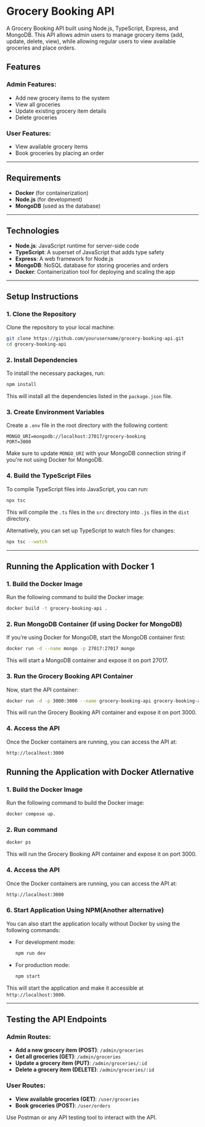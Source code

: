 # Grocery Booking API

A Grocery Booking API built using Node.js, TypeScript, Express, and MongoDB. This API allows admin users to manage grocery items (add, update, delete, view), while allowing regular users to view available groceries and place orders.

## Features

### Admin Features:
- Add new grocery items to the system
- View all groceries
- Update existing grocery item details
- Delete groceries

### User Features:
- View available grocery items
- Book groceries by placing an order

---

## Requirements

- **Docker** (for containerization)
- **Node.js** (for development)
- **MongoDB** (used as the database)

---

## Technologies

- **Node.js**: JavaScript runtime for server-side code
- **TypeScript**: A superset of JavaScript that adds type safety
- **Express**: A web framework for Node.js
- **MongoDB**: NoSQL database for storing groceries and orders
- **Docker**: Containerization tool for deploying and scaling the app

---

## Setup Instructions

### 1. Clone the Repository

Clone the repository to your local machine:

```bash
git clone https://github.com/yourusername/grocery-booking-api.git
cd grocery-booking-api
```

### 2. Install Dependencies

To install the necessary packages, run:

```bash
npm install
```

This will install all the dependencies listed in the `package.json` file.

### 3. Create Environment Variables

Create a `.env` file in the root directory with the following content:

```env
MONGO_URI=mongodb://localhost:27017/grocery-booking
PORT=3000
```

Make sure to update `MONGO_URI` with your MongoDB connection string if you're not using Docker for MongoDB.

### 4. Build the TypeScript Files

To compile TypeScript files into JavaScript, you can run:

```bash
npx tsc
```

This will compile the `.ts` files in the `src` directory into `.js` files in the `dist` directory.

Alternatively, you can set up TypeScript to watch files for changes:

```bash
npx tsc --watch
```

---

## Running the Application with Docker 1

### 1. Build the Docker Image

Run the following command to build the Docker image:

```bash
docker build -t grocery-booking-api .
```

### 2. Run MongoDB Container (if using Docker for MongoDB)

If you’re using Docker for MongoDB, start the MongoDB container first:

```bash
docker run -d --name mongo -p 27017:27017 mongo
```

This will start a MongoDB container and expose it on port 27017.

### 3. Run the Grocery Booking API Container

Now, start the API container:

```bash
docker run -d -p 3000:3000 --name grocery-booking-api grocery-booking-api
```

This will run the Grocery Booking API container and expose it on port 3000.

### 4. Access the API

Once the Docker containers are running, you can access the API at:

```bash
http://localhost:3000
```




## Running the Application with Docker  Atlernative

### 1. Build the Docker Image

Run the following command to build the Docker image:

```bash
docker compose up.
```

### 2. Run command

```bash
docker ps
```

This will run the Grocery Booking API container and expose it on port 3000.

### 4. Access the API

Once the Docker containers are running, you can access the API at:

```bash
http://localhost:3000
```

### 6. Start Application Using NPM(Another alternative)

You can also start the application locally without Docker by using the following commands:

- For development mode:

  ```bash
  npm run dev
  ```

- For production mode:

  ```bash
  npm start
  ```

This will start the application and make it accessible at `http://localhost:3000`.

---

## Testing the API Endpoints

### Admin Routes:

- **Add a new grocery item (POST)**: `/admin/groceries`
- **Get all groceries (GET)**: `/admin/groceries`
- **Update a grocery item (PUT)**: `/admin/groceries/:id`
- **Delete a grocery item (DELETE)**: `/admin/groceries/:id`

### User Routes:

- **View available groceries (GET)**: `/user/groceries`
- **Book groceries (POST)**: `/user/orders`

Use Postman or any API testing tool to interact with the API.
